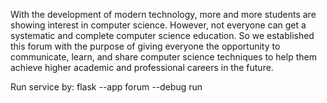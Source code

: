 With the development of modern technology, more and more students are showing interest in computer science. However, not everyone can get a systematic and complete computer science education. So we established this forum with the purpose of giving everyone the opportunity to communicate, learn, and share computer science techniques to help them achieve higher academic and professional careers in the future.

Run service by: flask --app forum --debug run